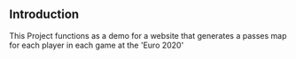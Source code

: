 ## Introduction 
This Project functions as a demo for a website that generates a passes map for each player in each game at the 'Euro 2020'
